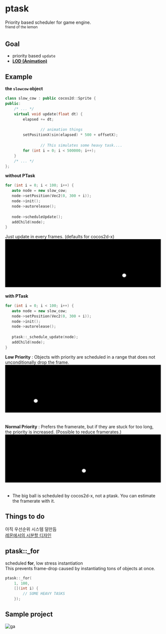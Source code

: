 ptask
====
Priority based scheduler for game engine.<Br>
<sup>friend of the lemon</sup>

Goal
----
* priority based `update`
* __[LOD (Animation)](https://youtu.be/X3htj7jUBeg?t=3m16s)__

Example
----
__the `slowcow` object__
```cpp
class slow_cow : public cocos2d::Sprite {
public:
    /* ... */
	virtual void update(float dt) {
		elapsed += dt;
        
                // animation things
		setPositionX(sin(elapsed) * 500 + offsetX);

                // This simulates some heavy task....
		for (int i = 0; i < 500000; i++);
	}
    /* ... */
};
```

__without PTask__<br>
 ```cpp
 for (int i = 0; i < 100; i++) {
	auto node = new slow_cow;
	node->setPosition(Vec2(0, 300 + i));
	node->init();
	node->autorelease();
	
	node->scheduleUpdate();
	addChild(node);
}
 ```
 Just update in every frames. (defaults for cocos2d-x)<br>
 ![p](img/without_ptask.gif)<br>
 <br>
 __with PTask__<br>
 ```cpp
 for (int i = 0; i < 100; i++) {
	auto node = new slow_cow;
	node->setPosition(Vec2(0, 300 + i));
	node->init();
	node->autorelease();
	
	ptask::_schedule_update(node);
	addChild(node);
}
 ```
__Low Priority__ : Objects with priority are scheduled in a range that does not unconditionally drop the frame.<br>
![p](img/ptask1.gif)<br>
<br><br>
__Normal Priority__ : Prefers the framerate, but if they are stuck for too long, the priority is increased. (Possible to reduce framerates.)<br>
![p](img/ptask2.gif)<br>
<br>
* The big ball is scheduled by cocos2d-x, not a ptask. You can estimate the framerate with it.

Things to do
----
아직 우선순위 시스템 덜만듬<br>
[레몬에서의 시분할 디자인](https://github.com/pjc02478/lemon/blob/master/example/physics.cpp)

ptask::_for
----
scheduled __for__, low stress instantiation<br>
This prevents frame-drop caused by instantiating tons of objects at once.
```cpp
ptask::_for(
    1, 100,
    [](int i) {
        // SOME HEAVY TASKS
    });
```

Sample project
----
![ga](img/galaxy.gif)

